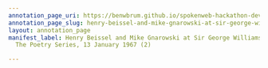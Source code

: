 ```yaml
---
annotation_page_uri: https://benwbrum.github.io/spokenweb-hackathon-development/annotations/henry-beissel-and-mike-gnarowski-at-sir-george-williams-university-the-poetry-series-13-january-1967-2--canvas-1-audience-member-1.json
annotation_page_slug: henry-beissel-and-mike-gnarowski-at-sir-george-williams-university-the-poetry-series-13-january-1967-2--canvas-1-audience-member-1
layout: annotation_page
manifest_label: Henry Beissel and Mike Gnarowski at Sir George Williams University,
  The Poetry Series, 13 January 1967 (2)

---
```


